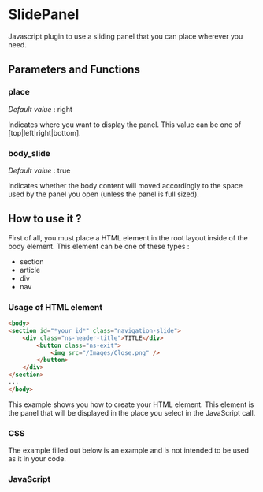 # SlidePanel

Javascript plugin to use a sliding panel that you can place wherever you need.

## Parameters and Functions

### place

*Default value* : right

Indicates where you want to display the panel. This value can be one of [top|left|right|bottom].

### body_slide

*Default value* : true

Indicates whether the body content will moved accordingly to the space used by the panel you open (unless the panel is full sized).

## **How to use it ?**

First of all, you must place a HTML element in the root layout inside of the body element.
This element can be one of these types :

* section
* article
* div
* nav

### Usage of HTML element

```html
<body>
<section id="*your id*" class="navigation-slide">
    <div class="ns-header-title">TITLE</div>
        <button class="ns-exit">
            <img src="/Images/Close.png" />
        </button>
    </div>
</section>
...
</body>
```

This example shows you how to create your HTML element. This element is the panel that will be displayed in the place you select in the JavaScript call.

### CSS

The example filled out below is an example and is not intended to be used as it in your code.

### JavaScript

